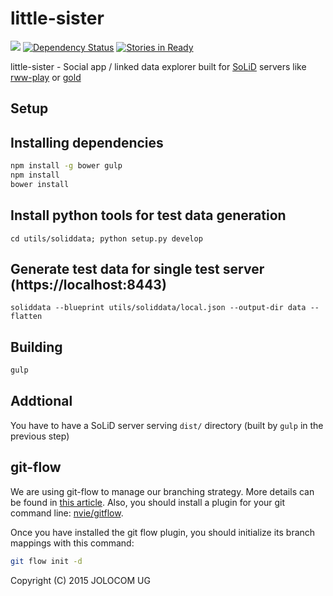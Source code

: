 little-sister
=============

[![](https://img.shields.io/badge/project-Solid-7C4DFF.svg?style=flat-square)](https://github.com/solid/solid) [![Dependency Status](https://david-dm.org/jolocom/little-sister/develop.svg)](https://david-dm.org/jolocom/little-sister/develop) [![Stories in Ready](https://badge.waffle.io/jolocom/little-sister.svg?label=ready&title=Ready)](http://waffle.io/jolocom/little-sister)

little-sister - Social app / linked data explorer built for [SoLiD](https://github.com/linkeddata/SoLiD) servers like [rww-play](https://github.com/read-write-web/rww-play) or [gold](https://github.com/linkeddata/gold)

Setup
-----

## Installing dependencies

```bash
npm install -g bower gulp
npm install
bower install
```

## Install python tools for test data generation
```
cd utils/soliddata; python setup.py develop
```

## Generate test data for single test server (https://localhost:8443)
```
soliddata --blueprint utils/soliddata/local.json --output-dir data --flatten
```

## Building
```bash
gulp
```

## Addtional
You have to have a SoLiD server serving `dist/` directory (built by `gulp` in the previous step)


git-flow
--------
We are using git-flow to manage our branching strategy. More details can be found in [this article](http://nvie.com/posts/a-successful-git-branching-model/). Also, you should install a plugin for your git command line: [nvie/gitflow](https://github.com/nvie/gitflow).

Once you have installed the git flow plugin, you should initialize its branch mappings with this command:
```bash
git flow init -d
```

Copyright (C) 2015  JOLOCOM UG
